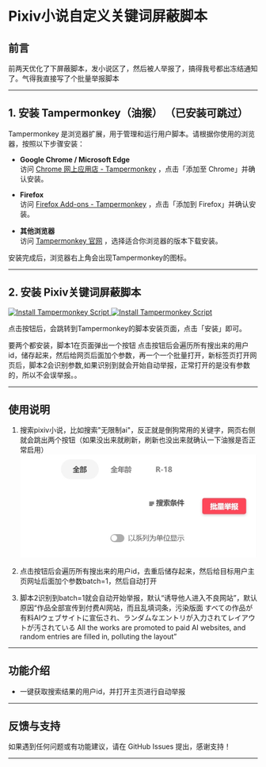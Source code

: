 # Pixiv小说自定义关键词屏蔽脚本


## 前言

前两天优化了下屏蔽脚本，发小说区了，然后被人举报了，搞得我号都出冻结通知了。气得我直接写了个批量举报脚本

---


## 1. 安装 Tampermonkey（油猴）  （已安装可跳过）

Tampermonkey 是浏览器扩展，用于管理和运行用户脚本。请根据你使用的浏览器，按照以下步骤安装：

- **Google Chrome / Microsoft Edge**  
  访问 [Chrome 网上应用店 - Tampermonkey](https://chrome.google.com/webstore/detail/tampermonkey/dhdgffkkebhmkfjojejmpbldmpobfkfo) ，点击「添加至 Chrome」并确认安装。

- **Firefox**  
  访问 [Firefox Add-ons - Tampermonkey](https://addons.mozilla.org/firefox/addon/tampermonkey/) ，点击「添加到 Firefox」并确认安装。


- **其他浏览器**  
  访问 [Tampermonkey 官网](https://www.tampermonkey.net/) ，选择适合你浏览器的版本下载安装。

安装完成后，浏览器右上角会出现Tampermonkey的图标。

---

## 2. 安装 Pixiv关键词屏蔽脚本

<a href="https://raw.githubusercontent.com/echo152/pixiv-mass-report-script/main/pixiv-mass-report-script1.user.js" target="_blank" rel="noopener noreferrer">
  <img src="https://img.shields.io/badge/Install%20Tampermonkey-brightgreen?style=for-the-badge&logo=tampermonkey" alt="Install Tampermonkey Script">
</a> 
<a href="https://raw.githubusercontent.com/echo152/pixiv-mass-report-script/main/pixiv-mass-report-script2.user.js" target="_blank" rel="noopener noreferrer">
  <img src="https://img.shields.io/badge/Install%20Tampermonkey-brightgreen?style=for-the-badge&logo=tampermonkey" alt="Install Tampermonkey Script">
</a> 


点击按钮后，会跳转到Tampermonkey的脚本安装页面，点击「安装」即可。

要两个都安装，脚本1在页面弹出一个按钮 点击按钮后会遍历所有搜出来的用户id，储存起来，然后给网页后面加个参数，再一个一个批量打开，新标签页打开网页后，脚本2会识别参数,如果识别到就会开始自动举报，正常打开的是没有参数的，所以不会误举报。。

---
## 使用说明

1. 搜索pixiv小说，比如搜索"无限制ai"，反正就是倒狗常用的关键字，网页右侧就会跳出两个按钮（如果没出来就刷新，刷新也没出来就确认一下油猴是否正常启用）
![预览图](https://raw.githubusercontent.com/echo152/pixiv-mass-report-script/main/image/1.png)

2. 点击按钮后会遍历所有搜出来的用户id，去重后储存起来，然后给目标用户主页网址后面加个参数batch=1，然后自动打开

3.  脚本2识别到batch=1就会自动开始举报，默认“诱导他人进入不良网站”，默认原因“作品全部宣传到付费AI网站，而且乱填词条，污染版面
すべての作品が有料AIウェブサイトに宣伝され、ランダムなエントリが入力されてレイアウトが汚されている
All the works are promoted to paid AI websites, and random entries are filled in, polluting the layout”



---


## 功能介绍

- 一键获取搜索结果的用户id，并打开主页进行自动举报

---


## 反馈与支持

如果遇到任何问题或有功能建议，请在 GitHub Issues 提出，感谢支持！

---


